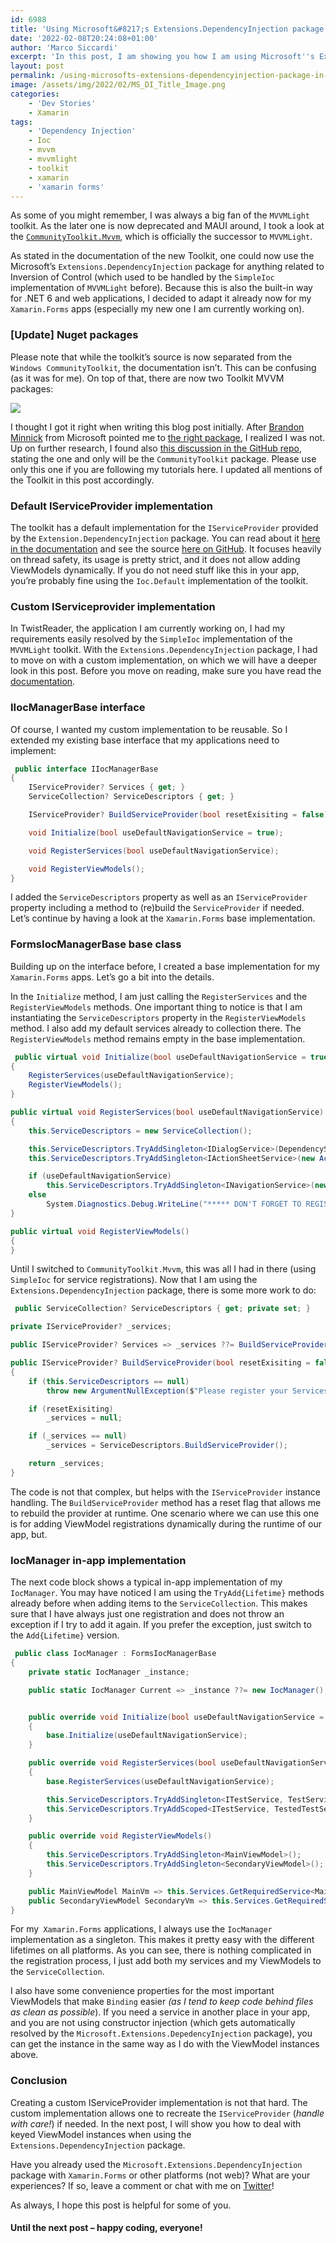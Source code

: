 ```yaml
---
id: 6988
title: 'Using Microsoft&#8217;s Extensions.DependencyInjection package in (Xamarin.Forms) MVVM applications (Part 1) [Updated]'
date: '2022-02-08T20:24:08+01:00'
author: 'Marco Siccardi'
excerpt: 'In this post, I am showing you how I am using Microsoft''s Extensions.DependencyInjection package and how I implemented my own IServiceProvider for it.'
layout: post
permalink: /using-microsofts-extensions-dependencyinjection-package-in-xamarin-forms-mvvm-applications-part-1/
image: /assets/img/2022/02/MS_DI_Title_Image.png
categories:
    - 'Dev Stories'
    - Xamarin
tags:
    - 'Dependency Injection'
    - Ioc
    - mvvm
    - mvvmlight
    - toolkit
    - xamarin
    - 'xamarin forms'
---
```


As some of you might remember, I was always a big fan of the `MVVMLight` toolkit. As the later one is now deprecated and MAUI around, I took a look at the [`CommunityToolkit.Mvvm`](https://github.com/CommunityToolkit/dotnet/tree/main/CommunityToolkit.Mvvm), which is officially the successor to `MVVMLight`.

As stated in the documentation of the new Toolkit, one could now use the Microsoft’s `Extensions.DependencyInjection` package for anything related to Inversion of Control (which used to be handled by the `SimpleIoc` implementation of `MVVMLight` before). Because this is also the built-in way for .NET 6 and web applications, I decided to adapt it already now for my `Xamarin.Forms` apps (especially my new one I am currently working on).

### \[Update\] Nuget packages

Please note that while the toolkit’s source is now separated from the `Windows CommunityToolkit`, the documentation isn’t. This can be confusing (as it was for me). On top of that, there are now two Toolkit MVVM packages:

![](/assets/img/2022/02/Toolkit-MVVM-Nugets.png)


I thought I got it right when writing this blog post initially. After [Brandon Minnick](https://twitter.com/thecodetraveler) from Microsoft pointed me to [the right package](https://www.nuget.org/packages/CommunityToolkit.Mvvm/), I realized I was not. Up on further research, I found also [this discussion in the GitHub repo](https://github.com/CommunityToolkit/dotnet/discussions/52), stating the one and only will be the `CommunityToolkit` package. Please use only this one if you are following my tutorials here. I updated all mentions of the Toolkit in this post accordingly.

### Default IServiceProvider implementation

The toolkit has a default implementation for the `IServiceProvider` provided by the `Extension.DependencyInjection` package. You can read about it [here in the documentation](https://docs.microsoft.com/en-us/windows/communitytoolkit/mvvm/ioc) and see the source [here on GitHub](https://github.com/CommunityToolkit/dotnet/blob/main/CommunityToolkit.Mvvm/DependencyInjection/Ioc.cs). It focuses heavily on thread safety, its usage is pretty strict, and it does not allow adding ViewModels dynamically. If you do not need stuff like this in your app, you’re probably fine using the `Ioc.Default` implementation of the toolkit.

### Custom IServiceprovider implementation

In TwistReader, the application I am currently working on, I had my requirements easily resolved by the `SimpleIoc` implementation of the `MVVMLight` toolkit. With the `Extensions.DependencyInjection` package, I had to move on with a custom implementation, on which we will have a deeper look in this post. Before you move on reading, make sure you have read the [documentation](https://docs.microsoft.com/en-us/dotnet/core/extensions/dependency-injection).

### IIocManagerBase interface

Of course, I wanted my custom implementation to be reusable. So I extended my existing base interface that my applications need to implement:

``` csharp
 public interface IIocManagerBase 
{
    IServiceProvider? Services { get; }
    ServiceCollection? ServiceDescriptors { get; }

    IServiceProvider? BuildServiceProvider(bool resetExisiting = false);

    void Initialize(bool useDefaultNavigationService = true);

    void RegisterServices(bool useDefaultNavigationService);

    void RegisterViewModels();
}
```
 
I added the `ServiceDescriptors` property as well as an `IServiceProvider` property including a method to (re)build the `ServiceProvider` if needed. Let’s continue by having a look at the `Xamarin.Forms` base implementation.

### FormsIocManagerBase base class

Building up on the interface before, I created a base implementation for my `Xamarin.Forms` apps. Let’s go a bit into the details.

In the `Initialize` method, I am just calling the `RegisterServices` and the `RegisterViewModels` methods. One important thing to notice is that I am instantiating the `ServiceDescriptors` property in the `RegisterViewModels` method. I also add my default services already to collection there. The `RegisterViewModels` method remains empty in the base implementation.

``` csharp
 public virtual void Initialize(bool useDefaultNavigationService = true)
{
    RegisterServices(useDefaultNavigationService);
    RegisterViewModels();
}

public virtual void RegisterServices(bool useDefaultNavigationService)
{
    this.ServiceDescriptors = new ServiceCollection();

    this.ServiceDescriptors.TryAddSingleton<IDialogService>(DependencyService.Get<IDialogService>());
    this.ServiceDescriptors.TryAddSingleton<IActionSheetService>(new ActionSheetService());

    if (useDefaultNavigationService)
        this.ServiceDescriptors.TryAddSingleton<INavigationService>(new NavigationService());
    else
        System.Diagnostics.Debug.WriteLine("***** DON'T FORGET TO REGISTER YOUR INavigationService INSTANCE(S)!  *****");
}

public virtual void RegisterViewModels()
{
}
```
 
Until I switched to `CommunityToolkit.Mvvm`, this was all I had in there (using `SimpleIoc` for service registrations). Now that I am using the `Extensions.DependencyInjection` package, there is some more work to do:

``` csharp
 public ServiceCollection? ServiceDescriptors { get; private set; }

private IServiceProvider? _services;

public IServiceProvider? Services => _services ??= BuildServiceProvider();

public IServiceProvider? BuildServiceProvider(bool resetExisiting = false)
{
    if (this.ServiceDescriptors == null)
        throw new ArgumentNullException($"Please register your Services and ViewModels first with the {nameof(RegisterServices)} and {nameof(RegisterViewModels)} methods.");

    if (resetExisiting)
        _services = null;

    if (_services == null)
        _services = ServiceDescriptors.BuildServiceProvider();

    return _services;
}
```
 
The code is not that complex, but helps with the `IServiceProvider` instance handling. The `BuildServiceProvider` method has a reset flag that allows me to rebuild the provider at runtime. One scenario where we can use this one is for adding ViewModel registrations dynamically during the runtime of our app, but.

### IocManager in-app implementation

The next code block shows a typical in-app implementation of my `IocManager`. You may have noticed I am using the `TryAdd{Lifetime}` methods already before when adding items to the `ServiceCollection`. This makes sure that I have always just one registration and does not throw an exception if I try to add it again. If you prefer the exception, just switch to the `Add{Lifetime}` version.

``` csharp
 public class IocManager : FormsIocManagerBase
{
    private static IocManager _instance;

    public static IocManager Current => _instance ??= new IocManager();


    public override void Initialize(bool useDefaultNavigationService = true)
    {
        base.Initialize(useDefaultNavigationService);
    }

    public override void RegisterServices(bool useDefaultNavigationService)
    {
        base.RegisterServices(useDefaultNavigationService);

        this.ServiceDescriptors.TryAddSingleton<ITestService, TestService1>();
        this.ServiceDescriptors.TryAddScoped<ITestService, TestedTestService>();
    }

    public override void RegisterViewModels()
    {
        this.ServiceDescriptors.TryAddSingleton<MainViewModel>();
        this.ServiceDescriptors.TryAddSingleton<SecondaryViewModel>();
    }

    public MainViewModel MainVm => this.Services.GetRequiredService<MainViewModel>();
    public SecondaryViewModel SecondaryVm => this.Services.GetRequiredService<SecondaryViewModel>();
}
```
 
For my` Xamarin.Forms` applications, I always use the `IocManager` implementation as a singleton. This makes it pretty easy with the different lifetimes on all platforms. As you can see, there is nothing complicated in the registration process, I just add both my services and my ViewModels to the `ServiceCollection`.

I also have some convenience properties for the most important ViewModels that make `Binding` easier *(as I tend to keep code behind files as clean as possible*). If you need a service in another place in your app, and you are not using constructor injection (which gets automatically resolved by the `Microsoft.Extensions.DepedencyInjection` package), you can get the instance in the same way as I do with the ViewModel instances above.

### Conclusion

Creating a custom IServiceProvider implementation is not that hard. The custom implementation allows one to recreate the `IServiceProvider` (*handle with care!*) if needed. In the next post, I will show you how to deal with keyed ViewModel instances when using the `Extensions.DependencyInjection` package.

Have you already used the `Microsoft.Extensions.DependencyInjection` package with `Xamarin.Forms` or other platforms (not web)? What are your experiences? If so, leave a comment or chat with me on [Twitter](https://twitter.com/msicc)!

As always, I hope this post is helpful for some of you.

#### Until the next post – happy coding, everyone!